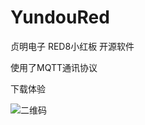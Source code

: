 # YundouRed

贞明电子 RED8小红板 开源软件

使用了MQTT通讯协议




下载体验

![二维码](http://ol7l9ucmp.bkt.clouddn.com/red8.png)

